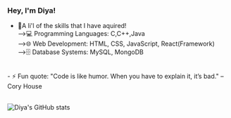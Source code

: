 ### Hey, I'm Diya!

- 🔭A li'l of the skills that I have aquired!<br>
-->💻 Programming Languages: C,C++,Java<br>
-->🌐 Web Development: HTML, CSS, JavaScript, React(Framework)<br>
-->🗄️ Database Systems: MySQL, MongoDB<br>
<br>
- ⚡ Fun quote: "Code is like humor. When you have to explain it, it’s bad." – Cory House <br>
<br>

![Diya's GitHub stats](https://github-readme-stats.vercel.app/api?username=DiyaMulakkal&show_icons=true&theme=radical)
